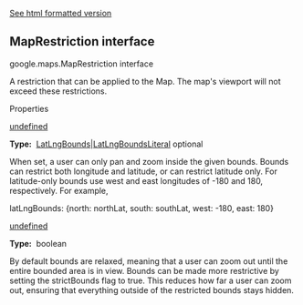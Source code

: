 [See html formatted version](https://huasofoundries.github.io/google-maps-documentation/MapRestriction.html)

MapRestriction interface
------------------------

google.maps.MapRestriction interface

A restriction that can be applied to the Map. The map's viewport will not exceed these restrictions.

Properties

[undefined](#MapRestriction.latLngBounds)

**Type:**  [LatLngBounds](/maps/documentation/javascript/reference/3.40/coordinates#LatLngBounds)|[LatLngBoundsLiteral](/maps/documentation/javascript/reference/3.40/coordinates#LatLngBoundsLiteral) optional

When set, a user can only pan and zoom inside the given bounds. Bounds can restrict both longitude and latitude, or can restrict latitude only. For latitude-only bounds use west and east longitudes of -180 and 180, respectively. For example,

 latLngBounds: {north: northLat, south: southLat, west: -180, east: 180} 

[undefined](#MapRestriction.strictBounds)

**Type:**  boolean

By default bounds are relaxed, meaning that a user can zoom out until the entire bounded area is in view. Bounds can be made more restrictive by setting the strictBounds flag to true. This reduces how far a user can zoom out, ensuring that everything outside of the restricted bounds stays hidden.